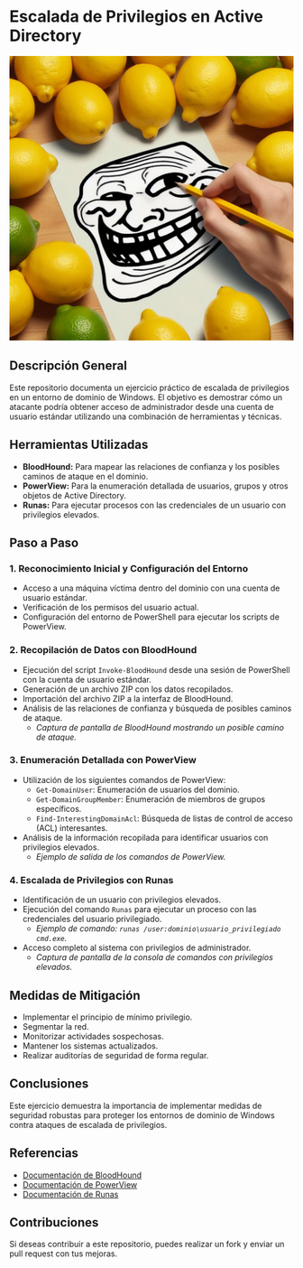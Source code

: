 # Escalada de Privilegios en Active Directory
![imagen](https://github.com/90l3m0np13/Troll1/blob/main/Portada_LoL.jpeg)
## Descripción General

Este repositorio documenta un ejercicio práctico de escalada de privilegios en un entorno de dominio de Windows. El objetivo es demostrar cómo un atacante podría obtener acceso de administrador desde una cuenta de usuario estándar utilizando una combinación de herramientas y técnicas.

## Herramientas Utilizadas

* **BloodHound:** Para mapear las relaciones de confianza y los posibles caminos de ataque en el dominio.
* **PowerView:** Para la enumeración detallada de usuarios, grupos y otros objetos de Active Directory.
* **Runas:** Para ejecutar procesos con las credenciales de un usuario con privilegios elevados.

## Paso a Paso

### 1. Reconocimiento Inicial y Configuración del Entorno

* Acceso a una máquina víctima dentro del dominio con una cuenta de usuario estándar.
* Verificación de los permisos del usuario actual.
* Configuración del entorno de PowerShell para ejecutar los scripts de PowerView.

### 2. Recopilación de Datos con BloodHound

* Ejecución del script `Invoke-BloodHound` desde una sesión de PowerShell con la cuenta de usuario estándar.
* Generación de un archivo ZIP con los datos recopilados.
* Importación del archivo ZIP a la interfaz de BloodHound.
* Análisis de las relaciones de confianza y búsqueda de posibles caminos de ataque.
    * *Captura de pantalla de BloodHound mostrando un posible camino de ataque.*

### 3. Enumeración Detallada con PowerView

* Utilización de los siguientes comandos de PowerView:
    * `Get-DomainUser`: Enumeración de usuarios del dominio.
    * `Get-DomainGroupMember`: Enumeración de miembros de grupos específicos.
    * `Find-InterestingDomainAcl`: Búsqueda de listas de control de acceso (ACL) interesantes.
* Análisis de la información recopilada para identificar usuarios con privilegios elevados.
    * *Ejemplo de salida de los comandos de PowerView.*

### 4. Escalada de Privilegios con Runas

* Identificación de un usuario con privilegios elevados.
* Ejecución del comando `Runas` para ejecutar un proceso con las credenciales del usuario privilegiado.
    * *Ejemplo de comando: `runas /user:dominio\usuario_privilegiado cmd.exe`.*
* Acceso completo al sistema con privilegios de administrador.
    * *Captura de pantalla de la consola de comandos con privilegios elevados.*

## Medidas de Mitigación

* Implementar el principio de mínimo privilegio.
* Segmentar la red.
* Monitorizar actividades sospechosas.
* Mantener los sistemas actualizados.
* Realizar auditorías de seguridad de forma regular.

## Conclusiones

Este ejercicio demuestra la importancia de implementar medidas de seguridad robustas para proteger los entornos de dominio de Windows contra ataques de escalada de privilegios.

## Referencias

* [Documentación de BloodHound](enlace-a-documentacion-bloodhound)
* [Documentación de PowerView](enlace-a-documentacion-powerview)
* [Documentación de Runas](enlace-a-documentacion-runas)

## Contribuciones

Si deseas contribuir a este repositorio, puedes realizar un fork y enviar un pull request con tus mejoras.
